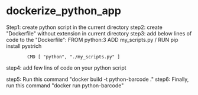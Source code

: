 # dockerize_python_app

Step1: create python script in the current directory
step2: create "Dockerfile" without extension in current directory
step3: add below lines of code to the "Dockerfile":
            FROM python:3
            ADD my_scripts.py /
            RUN pip install pystrich

            CMD [ "python", "./my_scripts.py" ]
step4: add few lins of code on your python script

step5: Run this command "docker build -t python-barcode ."
step6: Finally, run this command "docker run python-barcode"
